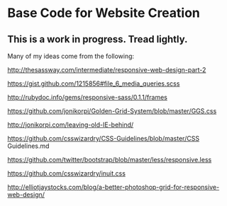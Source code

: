 # Base Code for Website Creation
## This is a work in progress. Tread lightly.

Many of my ideas come from the following:

http://thesassway.com/intermediate/responsive-web-design-part-2

https://gist.github.com/1215856#file_6_media_queries.scss

http://rubydoc.info/gems/responsive-sass/0.1.1/frames

https://github.com/jonikorpi/Golden-Grid-System/blob/master/GGS.css

http://jonikorpi.com/leaving-old-IE-behind/

https://github.com/csswizardry/CSS-Guidelines/blob/master/CSS Guidelines.md

https://github.com/twitter/bootstrap/blob/master/less/responsive.less

https://github.com/csswizardry/inuit.css

http://elliotjaystocks.com/blog/a-better-photoshop-grid-for-responsive-web-design/